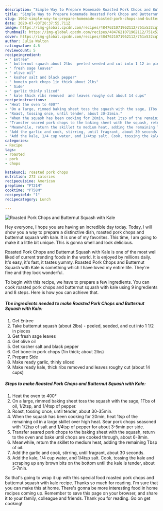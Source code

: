 ```yaml
---
description: "Simple Way to Prepare Homemade Roasted Pork Chops and Butternut Squash with Kale"
title: "Simple Way to Prepare Homemade Roasted Pork Chops and Butternut Squash with Kale"
slug: 1962-simple-way-to-prepare-homemade-roasted-pork-chops-and-butternut-squash-with-kale
date: 2020-07-03T20:37:55.711Z
image: https://img-global.cpcdn.com/recipes/4847621071962112/751x532cq70/roasted-pork-chops-and-butternut-squash-with-kale-recipe-main-photo.jpg
thumbnail: https://img-global.cpcdn.com/recipes/4847621071962112/751x532cq70/roasted-pork-chops-and-butternut-squash-with-kale-recipe-main-photo.jpg
cover: https://img-global.cpcdn.com/recipes/4847621071962112/751x532cq70/roasted-pork-chops-and-butternut-squash-with-kale-recipe-main-photo.jpg
author: Julia Walton
ratingvalue: 4.6
reviewcount: 5
recipeingredient:
- " Entree"
- " butternut squash about 2lbs  peeled seeded and cut into 1 12 in pieces"
- " fresh sage leaves"
- " olive oil"
- " kosher salt and black pepper"
- " bonein pork chops 1in thick about 2lbs"
- " Side"
- " garlic thinly sliced"
- " kale thick ribs removed  and leaves roughy cut about 14 cups"
recipeinstructions:
- "Heat the oven to 400°"
- "On a large, rimmed baking sheet toss the squash with the sage, 1Tbs of oil, 1/2tsp, and 1/4tsp of pepper."
- "Roast, tossing once, until tender, about 30-35min."
- "When the squash has been cooking for 20min, heat 1tsp of the remaining oil in a large skillet over high heat. Sear pork chops seasoned with 1/2tsp of salt and 1/4tsp of pepper for about 3-5min per side."
- "Transfer seared pork chops to the baking sheet with the squash, return to the oven and bake until chops are cooked through, about 6-8min."
- "Meanwhile, return the skillet to medium heat, adding the remaining Tbsp of oil."
- "Add the garlic and cook, stirring, until fragrant, about 30 seconds."
- "Add the kale, 1/4 cup water, and 1/4tsp salt. Cook, tossing the kale and scraping up any brown bits on the bottom until the kale is tender, about 5-7min."
categories:
- Recipe
tags:
- roasted
- pork
- chops

katakunci: roasted pork chops 
nutrition: 273 calories
recipecuisine: American
preptime: "PT21M"
cooktime: "PT58M"
recipeyield: "1"
recipecategory: Lunch

---
```



![Roasted Pork Chops and Butternut Squash with Kale](https://img-global.cpcdn.com/recipes/4847621071962112/751x532cq70/roasted-pork-chops-and-butternut-squash-with-kale-recipe-main-photo.jpg)

Hey everyone, I hope you are having an incredible day today. Today, I will show you a way to prepare a distinctive dish, roasted pork chops and butternut squash with kale. It is one of my favorites. This time, I am going to make it a little bit unique. This is gonna smell and look delicious.

Roasted Pork Chops and Butternut Squash with Kale is one of the most well liked of current trending foods in the world. It is enjoyed by millions daily. It's easy, it's fast, it tastes yummy. Roasted Pork Chops and Butternut Squash with Kale is something which I have loved my entire life. They're fine and they look wonderful.




To begin with this recipe, we have to prepare a few ingredients. You can cook roasted pork chops and butternut squash with kale using 9 ingredients and 8 steps. Here is how you can achieve that.

<!--inarticleads1-->

##### The ingredients needed to make Roasted Pork Chops and Butternut Squash with Kale:

1. Get  Entree
1. Take  butternut squash (about 2lbs) - peeled, seeded, and cut into 1 1/2 in pieces
1. Get  fresh sage leaves
1. Get  olive oil
1. Get  kosher salt and black pepper
1. Get  bone-in pork chops (1in thick; about 2lbs)
1. Prepare  Side
1. Make ready  garlic, thinly sliced
1. Make ready  kale, thick ribs removed  and leaves roughy cut (about 14 cups)




<!--inarticleads2-->

##### Steps to make Roasted Pork Chops and Butternut Squash with Kale:

1. Heat the oven to 400°
1. On a large, rimmed baking sheet toss the squash with the sage, 1Tbs of oil, 1/2tsp, and 1/4tsp of pepper.
1. Roast, tossing once, until tender, about 30-35min.
1. When the squash has been cooking for 20min, heat 1tsp of the remaining oil in a large skillet over high heat. Sear pork chops seasoned with 1/2tsp of salt and 1/4tsp of pepper for about 3-5min per side.
1. Transfer seared pork chops to the baking sheet with the squash, return to the oven and bake until chops are cooked through, about 6-8min.
1. Meanwhile, return the skillet to medium heat, adding the remaining Tbsp of oil.
1. Add the garlic and cook, stirring, until fragrant, about 30 seconds.
1. Add the kale, 1/4 cup water, and 1/4tsp salt. Cook, tossing the kale and scraping up any brown bits on the bottom until the kale is tender, about 5-7min.




So that's going to wrap it up with this special food roasted pork chops and butternut squash with kale recipe. Thanks so much for reading. I'm sure that you can make this at home. There's gonna be more interesting food in home recipes coming up. Remember to save this page on your browser, and share it to your family, colleague and friends. Thank you for reading. Go on get cooking!
